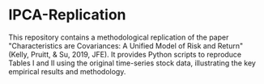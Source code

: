 # IPCA-Replication
This repository contains a methodological replication of the paper "Characteristics are Covariances: A Unified Model of Risk and Return" (Kelly, Pruitt, &amp; Su, 2019, JFE). It provides Python scripts to reproduce Tables I and II using the original time-series stock data, illustrating the key empirical results and methodology.
